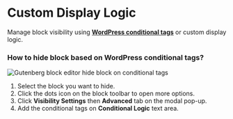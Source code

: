 # Custom Display Logic

Manage block visibility using <a href="https://developer.wordpress.org/themes/references/list-of-conditional-tags/" target="_blank" ref="noreferrer noopener">**WordPress conditional tags**</a> or custom display logic.

### How to hide block based on WordPress conditional tags?

![Gutenberg block editor hide block on conditional tags](https://cldup.com/lVxuGq6TVo.gif)

1. Select the block you want to hide.
2. Click the dots icon on the block toolbar to open more options.
3. Click **Visibility Settings** then **Advanced** tab on the modal pop-up.
4. Add the conditional tags on **Conditional Logic** text area.